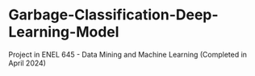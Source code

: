 # Garbage-Classification-Deep-Learning-Model
Project in ENEL 645 - Data Mining and Machine Learning (Completed in April 2024)
